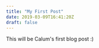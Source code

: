 ```yaml
---
title: "My First Post"
date: 2019-03-09T16:41:20Z
draft: false
---
```


This will be Calum's first blog post :)
